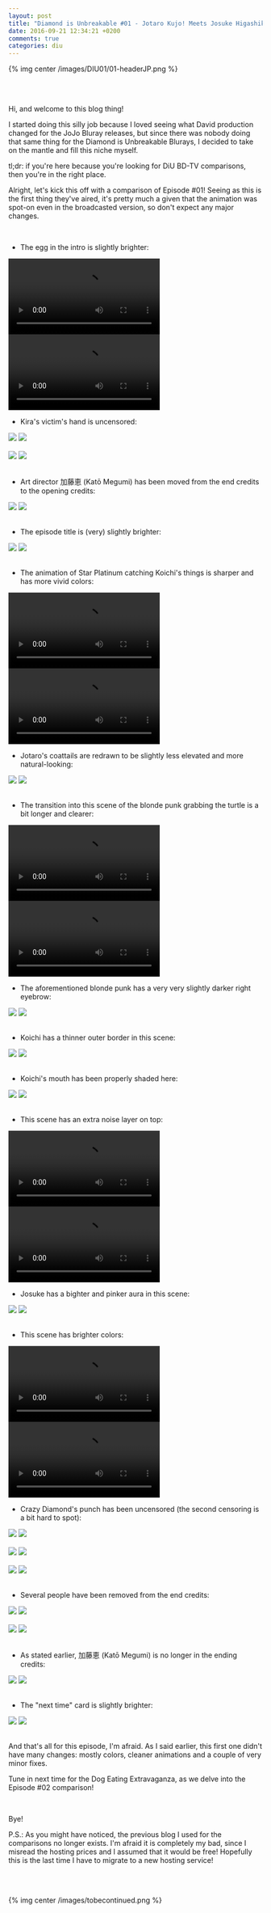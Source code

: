 ```yaml
---
layout: post
title: "Diamond is Unbreakable #01 - Jotaro Kujo! Meets Josuke Higashikata"
date: 2016-09-21 12:34:21 +0200
comments: true
categories: diu
---
```


{% img center /images/DIU01/01-headerJP.png %}
<!-- more -->
<script>
$(window).load(function(){
  $(".twentytwenty-container").twentytwenty();
});
</script>

<br>
<br>

Hi, and welcome to this blog thing!

I started doing this silly job because I loved seeing what David production changed for the JoJo Bluray releases, but since there was nobody doing that same thing for the Diamond is Unbreakable Blurays, I decided to take on the mantle and fill this niche myself.

tl;dr: if you're here because you're looking for DiU BD-TV comparisons, then you're in the right place.

Alright, let's kick this off with a comparison of Episode #01! Seeing as this is the first thing they've aired, it's pretty much a given that the animation was spot-on even in the broadcasted version, so don't expect any major changes.

<br>

- The egg in the intro is slightly brighter:

<video class='center' nocontrols autoplay loop preload='auto'>
  <source src=/videos/DIU01/TV%201%20-%20egg.webm type='video/webm; codecs="vp8, vorbis"'>
</video>
<video nocontrols autoplay loop preload='auto'>
  <source src=/videos/DIU01/BD%201%20-%20egg.webm type='video/webm; codecs="vp8, vorbis"'>
</video>

<br>

- Kira's victim's hand is uncensored:

<div id="container1" class="twentytwenty-container">
 <img src="/images/DIU01/tv-01150.jpg" />
 <img src="/images/DIU01/bd-01150.jpg" />
</div>

<br>

<div id="container1" class="twentytwenty-container">
 <img src="/images/DIU01/tv-01200.jpg" />
 <img src="/images/DIU01/bd-01200.jpg" />
</div>

<br>

- Art director 加藤恵 (Katō Megumi) has been moved from the end credits to the opening credits:

<div id="container1" class="twentytwenty-container">
 <img src="/images/DIU01/tv-01675.jpg" />
 <img src="/images/DIU01/bd-01675.jpg" />
</div>

<br>

- The episode title is (very) slightly brighter:

<div id="container1" class="twentytwenty-container">
 <img src="/images/DIU01/tv-02940.jpg" />
 <img src="/images/DIU01/bd-02940.jpg" />
</div>

<br>

- The animation of Star Platinum catching Koichi's things is sharper and has more vivid colors:

<video class='center' nocontrols autoplay loop preload='auto'>
  <source src=/videos/DIU01/TV%202%20-%20star%20platinum.webm type='video/webm; codecs="vp8, vorbis"'>
</video>
<video nocontrols autoplay loop preload='auto'>
  <source src=/videos/DIU01/BD%202%20-%20star%20platinum.webm type='video/webm; codecs="vp8, vorbis"'>
</video>

<br>

- Jotaro's coattails are redrawn to be slightly less elevated and more natural-looking:

<div id="container1" class="twentytwenty-container">
 <img src="/images/DIU01/tv-04900.jpg" />
 <img src="/images/DIU01/bd-04900.jpg" />
</div>

<br>

- The transition into this scene of the blonde punk grabbing the turtle is a bit longer and clearer:

<video class='center' nocontrols autoplay loop preload='auto'>
  <source src=/videos/DIU01/TV%203%20-%20turtle%20throw.webm type='video/webm; codecs="vp8, vorbis"'>
</video>
<video nocontrols autoplay loop preload='auto'>
  <source src=/videos/DIU01/BD%203%20-%20turtle%20throw.webm type='video/webm; codecs="vp8, vorbis"'>
</video>

<br>

- The aforementioned blonde punk has a very very slightly darker right eyebrow:

<div id="container1" class="twentytwenty-container">
 <img src="/images/DIU01/tv-09740.jpg" />
 <img src="/images/DIU01/bd-09740.jpg"/>
</div>

<br>

- Koichi has a thinner outer border in this scene:

<div id="container1" class="twentytwenty-container">
 <img src="/images/DIU01/tv-17300.jpg" />
 <img src="/images/DIU01/bd-17300.jpg" />
</div>

<br>

- Koichi's mouth has been properly shaded here:

<div id="container1" class="twentytwenty-container">
 <img src="/images/DIU01/tv-19820.jpg" />
 <img src="/images/DIU01/bd-19820.jpg" />
</div>

<br>

- This scene has an extra noise layer on top:

<video class='center' nocontrols autoplay loop preload='auto'>
  <source src=/videos/DIU01/TV%204%20-%20noise.webm type='video/webm; codecs="vp8, vorbis"'>
</video>
<video nocontrols autoplay loop preload='auto'>
  <source src=/videos/DIU01/BD%204%20-%20noise.webm type='video/webm; codecs="vp8, vorbis"'>
</video>

<br>

- Josuke has a bighter and pinker aura in this scene:

<div id="container1" class="twentytwenty-container">
 <img src="/images/DIU01/tv-28940.jpg" />
 <img src="/images/DIU01/bd-28940.jpg" />
</div>

<br>

- This scene has brighter colors:

<video class='center' nocontrols autoplay loop preload='auto'>
  <source src=/videos/DIU01/TV%205%20-%20hostage.webm type='video/webm; codecs="vp8, vorbis"'>
</video>
<video nocontrols autoplay loop preload='auto'>
  <source src=/videos/DIU01/BD%205%20-%20hostage.webm type='video/webm; codecs="vp8, vorbis"'>
</video>

<br>

- Crazy Diamond's punch has been uncensored (the second censoring is a bit hard to spot):

<div id="container1" class="twentytwenty-container">
 <img src="/images/DIU01/tv-29710.jpg" />
 <img src="/images/DIU01/bd-29710.jpg" />
</div>

<br>

<div id="container1" class="twentytwenty-container">
 <img src="/images/DIU01/tv-29800.jpg" />
 <img src="/images/DIU01/bd-29800.jpg" />
</div>

<br>

<div id="container1" class="twentytwenty-container">
 <img src="/images/DIU01/tv-29897.jpg" />
 <img src="/images/DIU01/bd-29897.jpg" />
</div>

<br>

- Several people have been removed from the end credits:

<div id="container1" class="twentytwenty-container">
 <img src="/images/DIU01/tv-31390.jpg" />
 <img src="/images/DIU01/bd-31390.jpg" />
</div>

<br>

<div id="container1" class="twentytwenty-container">
 <img src="/images/DIU01/tv-31540.jpg" />
 <img src="/images/DIU01/bd-31540.jpg" />
</div>

<br>

- As stated earlier, 加藤恵 (Katō Megumi) is no longer in the ending credits:

<div id="container1" class="twentytwenty-container">
 <img src="/images/DIU01/tv-31750.jpg" />
 <img src="/images/DIU01/bd-31750.jpg" />
</div>

<br>

- The "next time" card is slightly brighter:

<div id="container1" class="twentytwenty-container">
 <img src="/images/DIU01/tv-33970.jpg" />
 <img src="/images/DIU01/bd-33970.jpg" />
</div>

<br>

And that's all for this episode, I'm afraid. As I said earlier, this first one didn't have many changes: mostly colors, cleaner animations and a couple of very minor fixes.

Tune in next time for the Dog Eating Extravaganza, as we delve into the Episode #02 comparison!

<br>

Bye!

P.S.: As you might have noticed, the previous blog I used for the comparisons no longer exists. I'm afraid it is completely my bad, since I misread the hosting prices and I assumed that it would be free! Hopefully this is the last time I have to migrate to a new hosting service!

<br>
<br>

{% img center /images/tobecontinued.png %}